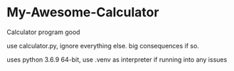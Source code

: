 # My-Awesome-Calculator
Calculator program good

use calculator.py, ignore everything else. big consequences if so.

uses python 3.6.9 64-bit, use .venv as interpreter if running into any issues
